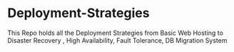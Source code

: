 # Deployment-Strategies
This Repo holds all the Deployment Strategies from Basic Web Hosting to Disaster Recovery , High Availability, Fault Tolerance, DB Migration System
